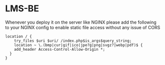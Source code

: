 # LMS-BE


Whenever you deploy it on the server like NGINX please add the following to your NGINX config
to enable static file access without any issue of CORS

```
location / {
	try_files $uri $uri/ /index.php$is_args$query_string;
	location ~ \.(bmp|cur|gif|ico|jpe?g|png|svgz?|webp|pdf)$ {
    add_header Access-Control-Allow-Origin *;
  }
}
```

